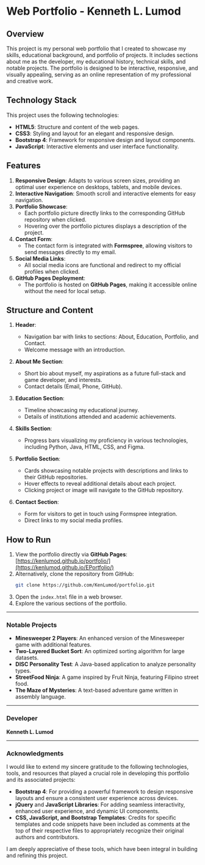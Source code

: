 # Web Portfolio - Kenneth L. Lumod

## Overview
This project is my personal web portfolio that I created to showcase my skills, educational background, and portfolio of projects. It includes sections about me as the developer, my educational history, technical skills, and notable projects. The portfolio is designed to be interactive, responsive, and visually appealing, serving as an online representation of my professional and creative work.

## Technology Stack
This project uses the following technologies:

- **HTML5**: Structure and content of the web pages.
- **CSS3**: Styling and layout for an elegant and responsive design.
- **Bootstrap 4**: Framework for responsive design and layout components.
- **JavaScript**: Interactive elements and user interface functionality.

## Features
1. **Responsive Design**: Adapts to various screen sizes, providing an optimal user experience on desktops, tablets, and mobile devices.
2. **Interactive Navigation**: Smooth scroll and interactive elements for easy navigation.
3. **Portfolio Showcase**:
   - Each portfolio picture directly links to the corresponding GitHub repository when clicked.
   - Hovering over the portfolio pictures displays a description of the project.
4. **Contact Form**:
   - The contact form is integrated with **Formspree**, allowing visitors to send messages directly to my email.
5. **Social Media Links**:
   - All social media icons are functional and redirect to my official profiles when clicked.
6. **GitHub Pages Deployment**:
   - The portfolio is hosted on **GitHub Pages**, making it accessible online without the need for local setup.

## Structure and Content
1. **Header**:
   - Navigation bar with links to sections: About, Education, Portfolio, and Contact.
   - Welcome message with an introduction.

2. **About Me Section**:
   - Short bio about myself, my aspirations as a future full-stack and game developer, and interests.
   - Contact details (Email, Phone, GitHub).

3. **Education Section**:
   - Timeline showcasing my educational journey.
   - Details of institutions attended and academic achievements.

4. **Skills Section**:
   - Progress bars visualizing my proficiency in various technologies, including Python, Java, HTML, CSS, and Figma.

5. **Portfolio Section**:
   - Cards showcasing notable projects with descriptions and links to their GitHub repositories.
   - Hover effects to reveal additional details about each project.
   - Clicking project or image will navigate to the GitHub repository.

6. **Contact Section**:
   - Form for visitors to get in touch using Formspree integration.
   - Direct links to my social media profiles.

## How to Run
1. View the portfolio directly via **GitHub Pages**:
   [https://kenlumod.github.io/portfolio/](https://kenlumod.github.io/EPortfolio/)
2. Alternatively, clone the repository from GitHub:
   ```bash
   git clone https://github.com/KenLumod/portfolio.git
   ```
3. Open the `index.html` file in a web browser.
4. Explore the various sections of the portfolio.
   
---

### **Notable Projects**  
- **Minesweeper 2 Players**: An enhanced version of the Minesweeper game with additional features.  
- **Two-Layered Bucket Sort**: An optimized sorting algorithm for large datasets.  
- **DISC Personality Test**: A Java-based application to analyze personality types.  
- **StreetFood Ninja**: A game inspired by Fruit Ninja, featuring Filipino street food.  
- **The Maze of Mysteries**: A text-based adventure game written in assembly language.  

---

### **Developer**  
**Kenneth L. Lumod**  

---

### Acknowledgments  

I would like to extend my sincere gratitude to the following technologies, tools, and resources that played a crucial role in developing this portfolio and its associated projects:  

- **Bootstrap 4**: For providing a powerful framework to design responsive layouts and ensure a consistent user experience across devices.   
- **jQuery** and **JavaScript Libraries**: For adding seamless interactivity, enhanced user experience, and dynamic UI components.  
- **CSS, JavaScript, and Bootstrap Templates**: Credits for specific templates and code snippets have been included as comments at the top of their respective files to appropriately recognize their original authors and contributors.  

I am deeply appreciative of these tools, which have been integral in building and refining this project.  

